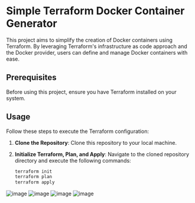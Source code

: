 # Simple Terraform Docker Container Generator

This project aims to simplify the creation of Docker containers using Terraform. By leveraging Terraform's infrastructure as code approach and the Docker provider, users can define and manage Docker containers with ease.

## Prerequisites

Before using this project, ensure you have Terraform installed on your system.

## Usage

Follow these steps to execute the Terraform configuration:

1. **Clone the Repository**: Clone this repository to your local machine.

2. **Initialize Terraform, Plan, and Apply**: Navigate to the cloned repository directory and execute the following commands:

   ```bash
   terraform init
   terraform plan
   terraform apply
![image](https://github.com/RSauravR/Terraform-Docker-Container-Generator/assets/121216190/3f21aa95-0d36-44e5-af23-7ff38c0ffdb1)
![image](https://github.com/RSauravR/Terraform-Docker-Container-Generator/assets/121216190/ee1f4c33-e733-46fc-a930-7366bf9e9456)
![image](https://github.com/RSauravR/Terraform-Docker-Container-Generator/assets/121216190/a448aa69-0ea1-4b1b-9411-2662e49a33bd)
![image](https://github.com/RSauravR/Terraform-Docker-Container-Generator/assets/121216190/60dec7f5-2f60-48ea-bec7-f7fd39fbe7ed)

